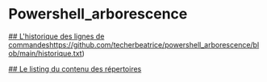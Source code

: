 # Powershell_arborescence

[## L'historique des lignes de commandes](https://github.com/techerbeatrice/powershell_arborescence/blob/main/historique.txt)https://github.com/techerbeatrice/powershell_arborescence/blob/main/historique.txt)


[## Le listing du contenu des répertoires](https://github.com/techerbeatrice/powershell_arborescence/blob/main/listing.txt)
